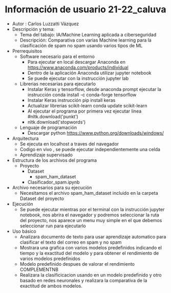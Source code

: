 # Información de usuario 21-22_caluva 
* Autor : Carlos Luzzatti Vázquez
* Descripción y tema:
  * Tema del tabajo: IA/Machine Learning aplicada a ciberseguridad
  * Descripción: Comparativa con varias Machine learning para la clasificación de spam no spam usando varios tipos de ML
* Prerrequisitos 
  * Software necesario para el entorno
     * Para ejecutar en local descargar Anaconda en https://www.anaconda.com/products/individual
     * Dentro de la aplicación Anaconda utilizar jupyter notebook
     * Se puede ejecutar con la instrucción jupyter lab
  * Librerias necesarias para ejecutarlo
     * Instalar Keras y tensorflow, desde anaconda prompt ejecutar la instrucción conda install -c conda-forge tensorflow
     * Instalar Keras instrucción pip install keras
     * Actualizar librerias scikit-learn conda update scikit-learn
     * Al ejecutar el programa por primera vez ejecutar linea #nltk.download('punkt')
     * nltk.download('stopwords')
  * Lenguaje de programación
     * Descargar python https://www.python.org/downloads/windows/
* Arquitectura 
  * Se ejecuta en localhost a traves del navegador 
  * Codigo en vivo , se puede ejecutar independientemente una celda 
  * Aprendizaje supervisado
* Estructura de los archivos del programa
  * Proyecto
      * Dataset
        * spam_ham_dataset
      * Clasificador_spam.ipynb
* Archivo necesarios para su ejecución
  * Necesitamos el archivo spam_ham_dataset incluido en la carpeta Dataset del proyecto
* Ejecución
  * Se puede ejecutar mientras por el terminal con la instrucción jupyter notebook, nos abrira el navegador y podremos seleccionar la ruta del proyecto, nos aparece un menu muy simple en el que debemos seleccionar run para ejecutarlo
* Uso básico
  * Analizara documento de texto para usar aprendizaje automatico para clasificar el texto del correo en spam y no spam
  * Mostrara una grafica con varios modelos predefinidos indicando el tiempo y la exactitud del modelo y para obtener el rendimiento de varios modelos predefinidos
  * Modelo predefinido despues de valorar el rendimiento COMPLEMENTNB
  * Realizara la clasificicacion usando en un modelo predefinido y otro basado en redes neuronales  y realizara la comparativa de la exactitud de ambos modelos.     
 
  

